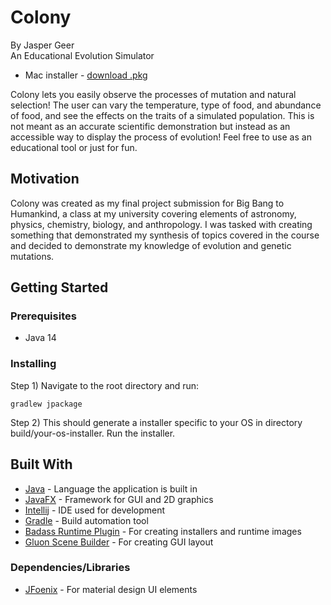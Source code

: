 # Colony
By Jasper Geer<br />
An Educational Evolution Simulator
 * Mac installer - [download .pkg](https://www.mediafire.com/file/tyhgrktxygj2cen/ColonyInstaller-1.0.pkg/file)

Colony lets you easily observe the processes of mutation and natural selection!
The user can vary the temperature, type of food, and abundance of food, and see the effects on the traits of a simulated population.
This is not meant as an accurate scientific demonstration but instead as an accessible way to display the process of evolution!
Feel free to use as an educational tool or just for fun.

## Motivation
Colony was created as my final project submission for Big Bang to Humankind, a class at my university covering elements of astronomy, physics,
chemistry, biology, and anthropology. I was tasked with creating something that demonstrated my synthesis of topics covered in the course and 
decided to demonstrate my knowledge of evolution and genetic mutations.

## Getting Started
### Prerequisites
* Java 14
### Installing
Step 1) Navigate to the root directory and run:
```
gradlew jpackage
```

Step 2) This should generate a installer specific to your OS in directory build/your-os-installer.
Run the installer.

## Built With
* [Java](https://www.java.com/en/) - Language the application is built in
* [JavaFX](https://openjfx.io) - Framework for GUI and 2D graphics
* [Intellij](https://www.jetbrains.com/idea/) - IDE used for development
* [Gradle](https://gradle.org/features/) - Build automation tool
* [Badass Runtime Plugin](https://badass-runtime-plugin.beryx.org/releases/latest/) - For creating installers and runtime images
* [Gluon Scene Builder](https://gluonhq.com/products/scene-builder/) - For creating GUI layout
### Dependencies/Libraries
* [JFoenix](https://github.com/sshahine/JFoenix) - For material design UI elements
